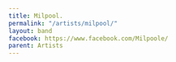 ```yaml
---
title: Milpool.
permalink: "/artists/milpool/"
layout: band
facebook: https://www.facebook.com/Milpoole/
parent: Artists
---
```


